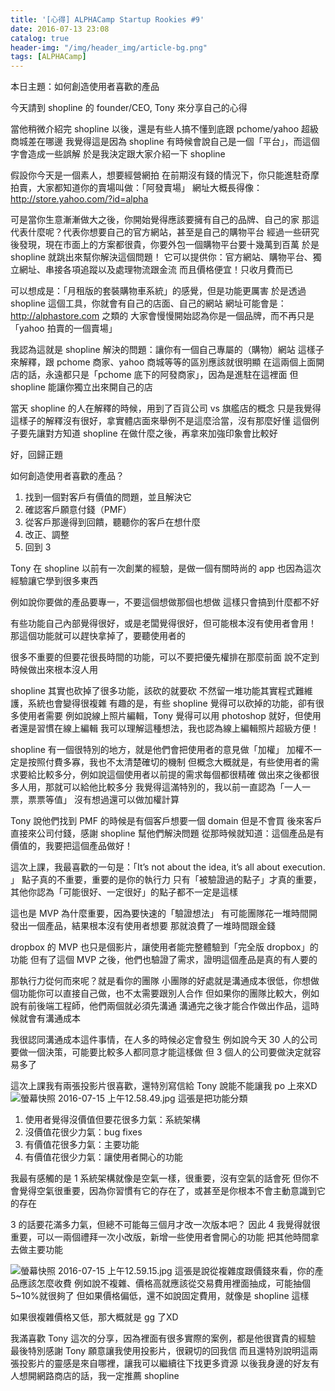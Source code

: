 ```yaml
---
title: '[心得] ALPHACamp Startup Rookies #9'
date: 2016-07-13 23:08
catalog: true
header-img: "/img/header_img/article-bg.png"
tags: [ALPHACamp]
---
```

本日主題：如何創造使用者喜歡的產品 

今天請到 shopline 的 founder/CEO, Tony 來分享自己的心得

當他稍微介紹完 shopline 以後，還是有些人搞不懂到底跟 pchome/yahoo 超級商城差在哪邊
我覺得這是因為 shopline 有時候會說自己是一個「平台」，而這個字會造成一些誤解
於是我決定跟大家介紹一下 shopline

假設你今天是一個素人，想要經營網拍
在前期沒有錢的情況下，你只能進駐奇摩拍賣，大家都知道你的賣場叫做：「阿發賣場」
網址大概長得像：http://store.yahoo.com/?id=alpha

可是當你生意漸漸做大之後，你開始覺得應該要擁有自己的品牌、自己的家
那這代表什麼呢？代表你想要自己的官方網站，甚至是自己的購物平台
經過一些研究後發現，現在市面上的方案都很貴，你要外包一個購物平台要十幾萬到百萬
於是 shopline 就跳出來幫你解決這個問題！
它可以提供你：官方網站、購物平台、獨立網址、串接各項追蹤以及處理物流跟金流
而且價格便宜！只收月費而已

可以想成是：「月租版的套裝購物車系統」的感覺，但是功能更厲害
於是透過 shopline 這個工具，你就會有自己的店面、自己的網站
網址可能會是：http://alphastore.com 之類的
大家會慢慢開始認為你是一個品牌，而不再只是「yahoo 拍賣的一個賣場」

我認為這就是 shopline 解決的問題：讓你有一個自己專屬的（購物）網站
這樣子來解釋，跟 pchome 商家、yahoo 商城等等的區別應該就很明顯
在這兩個上面開店的話，永遠都只是「pchome 底下的阿發商家」，因為是進駐在這裡面
但 shopline 能讓你獨立出來開自己的店

當天 shopline 的人在解釋的時候，用到了百貨公司 vs 旗艦店的概念
只是我覺得這樣子的解釋沒有很好，拿實體店面來舉例不是這麼洽當，沒有那麼好懂
這個例子要先讓對方知道 shopline 在做什麼之後，再拿來加強印象會比較好

好，回歸正題

如何創造使用者喜歡的產品？

1. 找到一個對客戶有價值的問題，並且解決它
2. 確認客戶願意付錢（PMF）
3. 從客戶那邊得到回饋，聽聽你的客戶在想什麼
4. 改正、調整
5. 回到 3

Tony 在 shopline 以前有一次創業的經驗，是做一個有關時尚的 app
也因為這次經驗讓它學到很多東西

例如說你要做的產品要專一，不要這個想做那個也想做
這樣只會搞到什麼都不好

有些功能自己內部覺得很好，或是老闆覺得很好，但可能根本沒有使用者會用！
那這個功能就可以趕快拿掉了，要聽使用者的

很多不重要的但要花很長時間的功能，可以不要把優先權排在那麼前面
說不定到時候做出來根本沒人用

shopline 其實也砍掉了很多功能，該砍的就要砍
不然留一堆功能其實程式難維護，系統也會變得很複雜
有趣的是，有些 shopline 覺得可以砍掉的功能，卻有很多使用者需要
例如說線上照片編輯，Tony 覺得可以用 photoshop 就好，但使用者還是習慣在線上編輯
我可以理解這種想法，我也認為線上編輯照片超級方便！

shopline 有一個很特別的地方，就是他們會把使用者的意見做「加權」
加權不一定是按照付費多寡，我也不太清楚確切的機制
但概念大概就是，有些使用者的需求要給比較多分，例如說這個使用者以前提的需求每個都很精確
做出來之後都很多人用，那就可以給他比較多分
我覺得這滿特別的，我以前一直認為「一人一票，票票等值」
沒有想過還可以做加權計算

Tony 說他們找到 PMF 的時候是有個客戶想要一個 domain 但是不會買
後來客戶直接來公司付錢，感謝 shopline 幫他們解決問題
從那時候就知道：這個產品是有價值的，我要把這個產品做好！

這次上課，我最喜歡的一句是：「It’s not about the idea, it’s all about execution. 」
點子真的不重要，重要的是你的執行力
只有「被驗證過的點子」才真的重要，其他你認為「可能很好、一定很好」的點子都不一定是這樣

這也是 MVP 為什麼重要，因為要快速的「驗證想法」
有可能團隊花一堆時間開發出一個產品，結果根本沒有使用者想要
那就浪費了一堆時間跟金錢

dropbox 的 MVP 也只是個影片，讓使用者能完整體驗到「完全版 dropbox」的功能
但有了這個 MVP 之後，他們也驗證了需求，證明這個產品是真的有人要的

那執行力從何而來呢？就是看你的團隊
小團隊的好處就是溝通成本很低，你想做個功能你可以直接自己做，也不太需要跟別人合作
但如果你的團隊比較大，例如說有前後端工程師，他們兩個就必須先溝通
溝通完之後才能合作做出作品，這時候就會有溝通成本

我很認同溝通成本這件事情，在人多的時候必定會發生
例如說今天 30 人的公司要做一個決策，可能要比較多人都同意才能這樣做
但 3 個人的公司要做決定就容易多了

這次上課我有兩張投影片很喜歡，還特別寫信給 Tony 說能不能讓我 po 上來XD
![螢幕快照 2016-07-15 上午12.58.49.jpg](http://user-image.logdown.io/user/7013/blog/6977/post/773405/y9LuK4TJ11MHU71WW3AD_%E8%9E%A2%E5%B9%95%E5%BF%AB%E7%85%A7%202016-07-15%20%E4%B8%8A%E5%8D%8812.58.49.jpg)
這張是把功能分類

1. 使用者覺得沒價值但要花很多力氣：系統架構
2. 沒價值花很少力氣：bug fixes
3. 有價值花很多力氣：主要功能
4. 有價值花很少力氣：讓使用者開心的功能

我最有感觸的是 1
系統架構就像是空氣一樣，很重要，沒有空氣的話會死
但你不會覺得空氣很重要，因為你習慣有它的存在了，或甚至是你根本不會主動意識到它的存在

3 的話要花滿多力氣，但總不可能每三個月才改一次版本吧？
因此 4 我覺得就很重要，可以一兩個禮拜一次小改版，新增一些使用者會開心的功能
把其他時間拿去做主要功能

![螢幕快照 2016-07-15 上午12.59.15.jpg](http://user-image.logdown.io/user/7013/blog/6977/post/773405/RO5DGz95QDe8jqhTayX8_%E8%9E%A2%E5%B9%95%E5%BF%AB%E7%85%A7%202016-07-15%20%E4%B8%8A%E5%8D%8812.59.15.jpg)
這張是說從複雜度跟價錢來看，你的產品應該怎麼收費
例如說不複雜、價格高就應該從交易費用裡面抽成，可能抽個5~10%就很夠了
但如果價格偏低，還不如說固定費用，就像是 shopline 這樣

如果很複雜價格又低，那大概就是 gg 了XD

我滿喜歡 Tony 這次的分享，因為裡面有很多實際的案例，都是他很寶貴的經驗
最後特別感謝 Tony 願意讓我使用投影片，很親切的回我信
而且還特別說明這兩張投影片的靈感是來自哪裡，讓我可以繼續往下找更多資源
以後我身邊的好友有人想開網路商店的話，我一定推薦 shopline